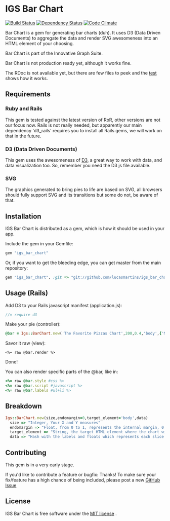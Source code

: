 IGS Bar Chart
=============

[![Build Status](https://secure.travis-ci.org/lucasmartins/igs_pie_chart.png?branch=master)](http://travis-ci.org/lucasmartins/igs_pie_chart) [![Dependency Status](https://gemnasium.com/lucasmartins/igs_pie_chart.png?travis)](https://gemnasium.com/lucasmartins/igs_pie_chart) [![Code Climate](https://codeclimate.com/badge.png)](https://codeclimate.com/github/lucasmartins/igs_pie_chart)


Bar Chart is a gem for generating bar charts (duh). It uses D3 (Data Driven Documents) to aggregate the data and render SVG awesomeness into an HTML element of your choosing.

Bar Chart is part of the Innovative Graph Suite.

Bar Chart is not production ready yet, although it works fine.

The RDoc is not available yet, but there are few files to peek and the [test](https://github.com/lucasmartins/igs_bar_chart/blob/master/test/test_igs_pie_chart.rb) shows how it works.


Requirements
------------

### Ruby and Rails

This gem is tested against the latest version of RoR, other versions are not our focus now.
Rails is not really needed, but apparently our main dependency 'd3_rails' requires you to install all Rails gems, we will work on that in the future.

### D3 (Data Driven Documents)

This gem uses the awesomeness of [D3](https://github.com/mbostock/d3), a great way to work with data, and data visualization too. So, remember you need the D3 js file available.

### SVG

The graphics generated to bring pies to life are based on SVG, all browsers should fully support SVG and its transitions but some do not, be aware of that.

Installation
------------

IGS Bar Chart is distributed as a gem, which is how it should be used in your app.

Include the gem in your Gemfile:

```ruby
gem "igs_bar_chart"
```

Or, if you want to get the bleeding edge, you can get master from the main repository:

```ruby
gem "igs_bar_chart", :git => "git://github.com/lucasmartins/igs_bar_chart.git"
```

Usage (Rails)
-------------------

Add D3 to your Rails javascript manifest (application.js):

```javascript
//= require d3
```

Make your pie (controller):

```ruby
@bar = Igs::BarChart.new('The Favorite Pizzas Chart',200,0.4,'body',{'Mussarela'=>25,'Brocolli'=>25,'Pepperoni'=>50})
```

Savor it raw (view):

```erb
<%= raw @bar.render %>
```
Done!

You can also render specific parts of the @bar, like in:

```ruby
<%= raw @bar.style #css %>
<%= raw @bar.script #javascript %>
<%= raw @bar.labels #ul+li %>
```

Breakdown
---------

```ruby
Igs::BarChart.new(size,endomargin=0,target_element='body',data)
  size => "Integer, Your X and Y measures"
  endomargin => "Float, from 0 to 1, represents the internal margin, 0 for Pizza Pie, 0.5 for a nice Donut."
  target_element => "String, the target HTML element where the chart will be rendered."
  data => "Hash with the labels and floats which represents each slice of the Pizza/Donut."
```

Contributing
------------

This gem is in a very early stage.

If you'd like to contribute a feature or bugfix: Thanks! To make sure your
fix/feature has a high chance of being included, please post a new [GitHub Issue](http://github.com/lucasmartins/igs_bar_chart/issues)

License
-------

IGS Bar Chart is free software under the [MIT license](http://lucasmartins.mit-license.org) .
